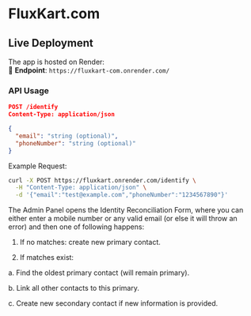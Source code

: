 # FluxKart.com

## Live Deployment

The app is hosted on Render:  
🔗 **Endpoint**: `https://fluxkart-com.onrender.com/`

### API Usage
```json
POST /identify
Content-Type: application/json

{
  "email": "string (optional)",
  "phoneNumber": "string (optional)"
}
```

Example Request:
```bash
curl -X POST https://fluxkart.onrender.com/identify \
  -H "Content-Type: application/json" \
  -d '{"email":"test@example.com","phoneNumber":"1234567890"}'
```

The Admin Panel opens the Identity Reconciliation Form, where you can either enter a mobile number or any valid email (or else it will throw an error) and then one of following happens:
1. If no matches: create new primary contact.

2. If matches exist:

  a. Find the oldest primary contact (will remain primary).

  b. Link all other contacts to this primary.

 c. Create new secondary contact if new information is provided.
